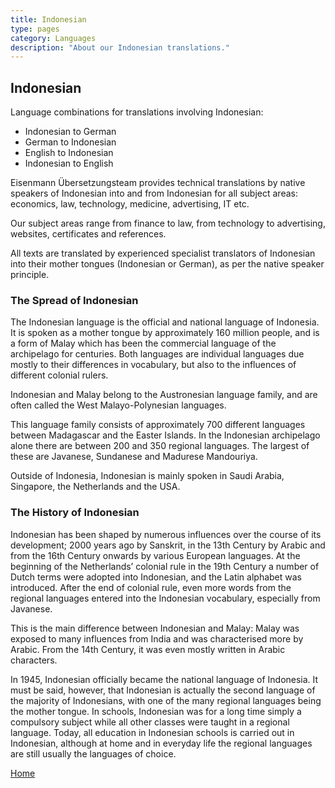 ```yaml
---
title: Indonesian
type: pages
category: Languages
description: "About our Indonesian translations."
---
```


## Indonesian

Language combinations for translations involving Indonesian:
- Indonesian to German
- German to Indonesian
- English to Indonesian
- Indonesian to English

Eisenmann Übersetzungsteam provides technical translations by native speakers of Indonesian into and from Indonesian for all subject areas: economics, law, technology, medicine, advertising, IT etc.

Our subject areas range from finance to law, from technology to advertising, websites, certificates and references.

All texts are translated by experienced specialist translators of Indonesian into their mother tongues (Indonesian or German), as per the native speaker principle.

### The Spread of Indonesian
The Indonesian language is the official and national language of Indonesia. It is spoken as a mother tongue by approximately 160 million people, and is a form of Malay which has been the commercial language of the archipelago for centuries. Both languages are individual languages due mostly to their differences in vocabulary, but also to the influences of different colonial rulers.

Indonesian and Malay belong to the Austronesian language family, and are often called the West Malayo-Polynesian languages.

This language family consists of approximately 700 different languages between Madagascar and the Easter Islands. In the Indonesian archipelago alone there are between 200 and 350 regional languages. The largest of these are Javanese, Sundanese and Madurese Mandouriya.

Outside of Indonesia, Indonesian is mainly spoken in Saudi Arabia, Singapore, the Netherlands and the USA.

### The History of Indonesian
Indonesian has been shaped by numerous influences over the course of its development; 2000 years ago by Sanskrit, in the 13th Century by Arabic and from the 16th Century onwards by various European languages. At the beginning of the Netherlands’ colonial rule in the 19th Century a number of Dutch terms were adopted into Indonesian, and the Latin alphabet was introduced. After the end of colonial rule, even more words from the regional languages entered into the Indonesian vocabulary, especially from Javanese.

This is the main difference between Indonesian and Malay: Malay was exposed to many influences from India and was characterised more by Arabic. From the 14th Century, it was even mostly written in Arabic characters.

In 1945, Indonesian officially became the national language of Indonesia. It must be said, however, that Indonesian is actually the second language of the majority of Indonesians, with one of the many regional languages being the mother tongue. In schools, Indonesian was for a long time simply a compulsory subject while all other classes were taught in a regional language. Today, all education in Indonesian schools is carried out in Indonesian, although at home and in everyday life the regional languages are still usually the languages of choice.

[Home](/about/landing)